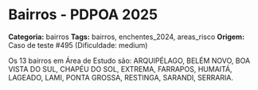 # Bairros - PDPOA 2025

**Categoria:** bairros
**Tags:** bairros, enchentes_2024, areas_risco
**Origem:** Caso de teste #495 (Dificuldade: medium)

Os 13 bairros em Área de Estudo são: ARQUIPÉLAGO, BELÉM NOVO, BOA VISTA DO SUL, CHAPÉU DO SOL, EXTREMA, FARRAPOS, HUMAITÁ, LAGEADO, LAMI, PONTA GROSSA, RESTINGA, SARANDI, SERRARIA.